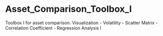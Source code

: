 # Asset_Comparison_Toolbox_I
Toolbox I for asset comparison. Visualization - Volatility - Scatter Matrix - Correlation Coefficient - Regression Analysis I

